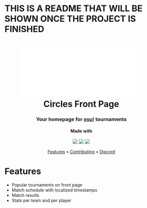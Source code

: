 # THIS IS A README THAT WILL BE SHOWN ONCE THE PROJECT IS FINISHED

<h1 align="center">
  <img src="./public/logoInlineV3-White.png" alt="CirclesFP log0" width="400">
  <br>
  Circles Front Page
  <br>
</h1>
<h3 align="center">Your homepage for <a href="https://osu.ppy.sh">osu!</a> tournaments</h5>
<h4 align="center">Made with</h5>
<div align="center">
    <a href="https://www.typescriptlang.org/"><img src="https://img.shields.io/badge/TypeScript-007ACC?style=for-the-badge&logo=typescript&logoColor=white"></a>
    <a href="https://react.dev/"><img src="https://img.shields.io/badge/React-20232A?style=for-the-badge&logo=react&logoColor=61DAFB"></a>
    <a href="https://osu.ppy.sh/"></a><img src="https://img.shields.io/badge/osu!api-FF66AA?style=for-the-badge&logo=osu!&logoColor=white"></a>
</div>

<p align="center">
  <a href="#features">Features</a> •
  <a href="#contributing">Contributing</a> •
  <a href="https://discord.gg/WsXtQ9YC2d">Discord</a>
</p>

# Features

- Popular tournaments on front page
- Match schedule with localized timestamps
- Match results
- Stats per team and per player
